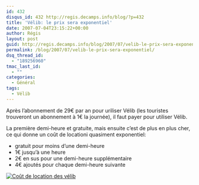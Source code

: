 ```yaml
---
id: 432
disqus_id: 432 http://regis.decamps.info/blog/?p=432
title: 'Vélib: le prix sera exponentiel'
date: 2007-07-04T23:15:22+00:00
author: Régis
layout: post
guid: http://regis.decamps.info/blog/2007/07/velib-le-prix-sera-exponentiel/
permalink: /blog/2007/07/velib-le-prix-sera-exponentiel/
dsq_thread_id:
  - "189256960"
tmac_last_id:
  - ""
categories:
  - Général
tags:
  - Vélib
---
```

Après l’abonnement de 29€ par an pour uriliser Vélib (les touristes trouveront un abonnement à 1€ la journée), il faut payer pour utiliser Vélib.

La première demi-heure et gratuite, mais ensuite c’est de plus en plus cher, ce qui donne un coût de locationi quasiment exponentiel:

  * gratuit pour moins d’une demi-heure
  * 1€ jusqu’à une heure
  * 2€ en sus pour une demi-heure supplémentaire
  * 4€ ajoutés pour chaque demi-heure suivante

[![Coût de location des vélib](http://regis.decamps.info/blog/wp-content/uploads/2007/07/velib-price.thumbnail.png)](http://regis.decamps.info/blog/wp-content/uploads/2007/07/velib-price.png "Coût de location des vélib")
